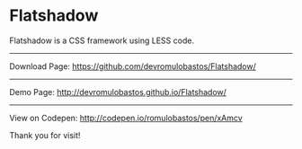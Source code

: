 Flatshadow
==================================================

Flatshadow is a CSS framework using LESS code.

--------------------------------------------------
Download Page:
https://github.com/devromulobastos/Flatshadow/

--------------------------------------------------
Demo Page:
http://devromulobastos.github.io/Flatshadow/

--------------------------------------------------
View on Codepen:
http://codepen.io/romulobastos/pen/xAmcv


Thank you for visit!
